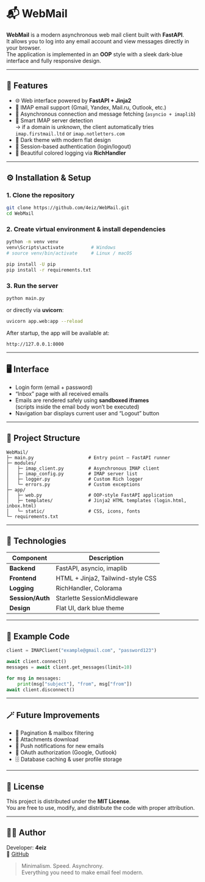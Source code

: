 # 📬 WebMail

**WebMail** is a modern asynchronous web mail client built with **FastAPI**.  
It allows you to log into any email account and view messages directly in your browser.  
The application is implemented in an **OOP** style with a sleek dark-blue interface and fully responsive design.

---

## 🚀 Features

- 🌐 Web interface powered by **FastAPI + Jinja2**
- 📩 IMAP email support (Gmail, Yandex, Mail.ru, Outlook, etc.)
- 🔁 Asynchronous connection and message fetching (`asyncio + imaplib`)
- 🧠 Smart IMAP server detection  
  → if a domain is unknown, the client automatically tries  
  `imap.firstmail.ltd` or `imap.notletters.com`
- 🖤 Dark theme with modern flat design
- 🔐 Session-based authentication (login/logout)
- 🧱 Beautiful colored logging via **RichHandler**

---

## ⚙️ Installation & Setup

### 1. Clone the repository
```bash
git clone https://github.com/4eiz/WebMail.git
cd WebMail
```

### 2. Create virtual environment & install dependencies
```bash
python -m venv venv
venv\Scripts\activate          # Windows
# source venv/bin/activate     # Linux / macOS

pip install -U pip
pip install -r requirements.txt
```

### 3. Run the server
```bash
python main.py
```

or directly via **uvicorn**:

```bash
uvicorn app.web:app --reload
```

After startup, the app will be available at:
```
http://127.0.0.1:8000
```

---

## 🖥️ Interface

- Login form (email + password)
- “Inbox” page with all received emails
- Emails are rendered safely using **sandboxed iframes**  
  (scripts inside the email body won’t be executed)
- Navigation bar displays current user and “Logout” button

---

## 📂 Project Structure

```
WebMail/
├─ main.py                    # Entry point – FastAPI runner
├─ modules/
│   ├─ imap_client.py         # Asynchronous IMAP client
│   ├─ imap_config.py         # IMAP server list
│   ├─ logger.py              # Custom Rich logger
│   └─ errors.py              # Custom exceptions
├─ app/
│   ├─ web.py                 # OOP-style FastAPI application
│   ├─ templates/             # Jinja2 HTML templates (login.html, inbox.html)
│   └─ static/                # CSS, icons, fonts
└─ requirements.txt
```

---

## 🧰 Technologies

| Component | Description |
|------------|-------------|
| **Backend** | FastAPI, asyncio, imaplib |
| **Frontend** | HTML + Jinja2, Tailwind-style CSS |
| **Logging** | RichHandler, Colorama |
| **Session/Auth** | Starlette SessionMiddleware |
| **Design** | Flat UI, dark blue theme |

---

## 🧠 Example Code

```python
client = IMAPClient("example@gmail.com", "password123")

await client.connect()
messages = await client.get_messages(limit=10)

for msg in messages:
    print(msg["subject"], "from", msg["from"])
await client.disconnect()
```

---

## 🪄 Future Improvements

- 🔄 Pagination & mailbox filtering  
- 📎 Attachments download  
- 🔔 Push notifications for new emails  
- 🧩 OAuth authorization (Google, Outlook)  
- 🗄️ Database caching & user profile storage

---

## 📜 License

This project is distributed under the **MIT License**.  
You are free to use, modify, and distribute the code with proper attribution.

---

## 👨‍💻 Author

Developer: **4eiz**  
📧 [GitHub](https://github.com/4eiz)

> Minimalism. Speed. Asynchrony.  
> Everything you need to make email feel modern.
